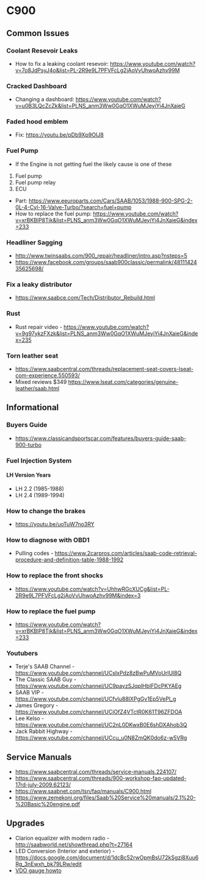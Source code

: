 # C900
## Common Issues
### Coolant Resevoir Leaks
 - How to fix a leaking coolant resevoir: https://www.youtube.com/watch?v=7o8JdPsyJ4o&list=PL-2R9e9L7PFVFcLg2jAoVvUhwoAzhv99M
### Cracked Dashboard
 - Changing a dashboard: https://www.youtube.com/watch?v=u0B3LQcZcZk&list=PLNS_anm3Ww0GqO1XWuMJeyiYi4JnXaieG
### Faded hood emblem
 - Fix: https://youtu.be/pDb9Xp9OIJ8
### Fuel Pump
 - If the Engine is not getting fuel the likely cause is one of these
1. Fuel pump
2. Fuel pump relay
3. ECU
 - Part: https://www.eeuroparts.com/Cars/SAAB/1053/1988-900-SPG-2-0L-4-Cyl-16-Valve-Turbo/?search=fuel+pump
 - How to replace the fuel pump: https://www.youtube.com/watch?v=xrBKBlP8Tjk&list=PLNS_anm3Ww0GqO1XWuMJeyiYi4JnXaieG&index=233
### Headliner Sagging
 - http://www.twinsaabs.com/900_repair/headliner/intro.asp?nsteps=5
 - https://www.facebook.com/groups/saab900classic/permalink/4811142435625698/
### Fix a leaky distributor
 - https://www.saabce.com/Tech/Distributor_Rebuild.html
### Rust
 - Rust repair video - https://www.youtube.com/watch?v=9g97ykzFXzk&list=PLNS_anm3Ww0GqO1XWuMJeyiYi4JnXaieG&index=235
### Torn leather seat
 - https://www.saabcentral.com/threads/replacement-seat-covers-lseat-com-experience.550593/
 - Mixed reviews $349 https://www.lseat.com/categories/genuine-leather/saab.html
## Informational
### Buyers Guide
 - https://www.classicandsportscar.com/features/buyers-guide-saab-900-turbo
### Fuel Injection System
#### LH Version Years
 - LH 2.2 (1985-1988)
 - LH 2.4 (1989-1994)
### How to change the brakes
 - https://youtu.be/uoTuW7no3RY
### How to diagnose with OBD1
 - Pulling codes - https://www.2carpros.com/articles/saab-code-retrieval-procedure-and-definition-table-1988-1992
### How to replace the front shocks
 - https://www.youtube.com/watch?v=UhhwRGcXUCg&list=PL-2R9e9L7PFVFcLg2jAoVvUhwoAzhv99M&index=3
### How to replace the fuel pump
 - https://www.youtube.com/watch?v=xrBKBlP8Tjk&list=PLNS_anm3Ww0GqO1XWuMJeyiYi4JnXaieG&index=233
### Youtubers
 - Terje's SAAB Channel - https://www.youtube.com/channel/UCsIxPdz8zBwPuMVoUrlUl8Q
 - The Classic SAAB Guy - https://www.youtube.com/channel/UC9payzSJqplHbIFDcPKYAEg
 - SAAB VIP - https://www.youtube.com/channel/UCfvlu88IXPgGv1Ep5VePl_g
 - James Gregory - https://www.youtube.com/channel/UCjOfZ4VTctR0K61T96ZFDOA
 - Lee Kelso - https://www.youtube.com/channel/UC2nL0DKwxB0E6shDXAhob3Q
 - Jack Rabbit Highway - https://www.youtube.com/channel/UCcu_u0N8ZmQK0do6z-w5VRg
## Service Manuals
 - https://www.saabcentral.com/threads/service-manuals.224107/
 - https://www.saabcentral.com/threads/900-workshop-faq-updated-17rd-july-2009.62123/
 - https://www.saabnet.com/tsn/faq/manuals/C900.html
 - https://www.zemekoni.org/files/Saab%20Service%20manuals/2.1%20-%20Basic%20engine.pdf
## Upgrades
 - Clarion equalizer with modern radio - http://saabworld.net/showthread.php?t=27164
 - LED Conversion (Interior and exterior) - https://docs.google.com/document/d/1dcBc52rwOpmBsU72kSgzi8Xuu6Rg_3nEwxh_bk79LRw/edit
 - [VDO gauge howto](http://saabworld.net/showthread.php?t=750&fbclid=IwAR1bIpsdUNfgjHDILNr6AJWLHyMTdufNj5lMsuUbtv1Ly47TxVPtZgchgJ0)
